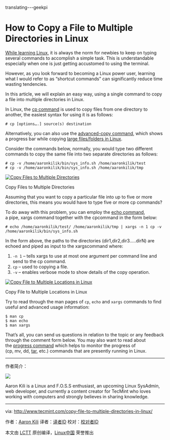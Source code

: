 translating---geekpi

How to Copy a File to Multiple Directories in Linux
============================================================

[While learning Linux][1], it is always the norm for newbies to keep on typing several commands to accomplish a simple task. This is understandable especially when one is just getting accustomed to using the terminal.

However, as you look forward to becoming a Linux power user, learning what I would refer to as “shortcut commands” can significantly reduce time wasting tendencies.

In this article, we will explain an easy way, using a single command to copy a file into multiple directories in Linux.

In Linux, the [cp command][2] is used to copy files from one directory to another, the easiest syntax for using it is as follows:

```
# cp [options….] source(s) destination
```

Alternatively, you can also use the [advanced-copy command][3], which shows a progress bar while copying [large files/folders in Linux][4].

Consider the commands below, normally, you would type two different commands to copy the same file into two separate directories as follows:

```
# cp -v /home/aaronkilik/bin/sys_info.sh /home/aaronkilik/test
# cp -v /home/aaronkilik/bin/sys_info.sh /home/aaronkilik/tmp
```
[
 ![Copy Files to Multiple Directories](http://www.tecmint.com/wp-content/uploads/2016/12/Copy-Files-to-Multiple-Directories.png) 
][5]

Copy Files to Multiple Directories

Assuming that you want to copy a particular file into up to five or more directories, this means you would have to type five or more cp commands?

To do away with this problem, you can employ the [echo command][6], a pipe, xargs command together with the cpcommand in the form below:

```
# echo /home/aaronkilik/test/ /home/aaronkilik/tmp | xargs -n 1 cp -v /home/aaronkilik/bin/sys_info.sh
```

In the form above, the paths to the directories (dir1,dir2,dir3…..dirN) are echoed and piped as input to the xargscommand where:

1.  `-n 1` – tells xargs to use at most one argument per command line and send to the cp command.
2.  `cp` – used to copying a file.
3.  `-v` – enables verbose mode to show details of the copy operation.

[
 ![Copy File to Multiple Locations in Linux](http://www.tecmint.com/wp-content/uploads/2016/12/Copy-Files-to-Multiple-Directories-in-Linux.png) 
][7]

Copy File to Multiple Locations in Linux

Try to read through the man pages of `cp`, `echo` and `xargs` commands to find useful and advanced usage information:

```
$ man cp
$ man echo
$ man xargs
```

That’s all, you can send us questions in relation to the topic or any feedback through the comment form below. You may also want to read about the [progress command][8] which helps to monitor the progress of (cp, mv, dd, [tar][9], etc.) commands that are presently running in Linux.

--------------------------------------------------------------------------------

作者简介：

![](http://1.gravatar.com/avatar/4e444ab611c7b8c7bcb76e58d2e82ae0?s=128&d=blank&r=g)

Aaron Kili is a Linux and F.O.S.S enthusiast, an upcoming Linux SysAdmin, web developer, and currently a content creator for TecMint who loves working with computers and strongly believes in sharing knowledge.

--------------------------------------------------------------------------------

via: http://www.tecmint.com/copy-file-to-multiple-directories-in-linux/

作者：[Aaron Kili][a]
译者：[译者ID](https://github.com/译者ID)
校对：[校对者ID](https://github.com/校对者ID)

本文由 [LCTT](https://github.com/LCTT/TranslateProject) 原创编译，[Linux中国](https://linux.cn/) 荣誉推出

[a]:http://www.tecmint.com/author/aaronkili/
[1]:http://www.tecmint.com/free-online-linux-learning-guide-for-beginners/
[2]:http://www.tecmint.com/advanced-copy-command-shows-progress-bar-while-copying-files/
[3]:http://www.tecmint.com/advanced-copy-command-shows-progress-bar-while-copying-files/
[4]:http://www.tecmint.com/find-top-large-directories-and-files-sizes-in-linux/
[5]:http://www.tecmint.com/wp-content/uploads/2016/12/Copy-Files-to-Multiple-Directories.png
[6]:http://www.tecmint.com/echo-command-in-linux/
[7]:http://www.tecmint.com/wp-content/uploads/2016/12/Copy-Files-to-Multiple-Directories-in-Linux.png
[8]:http://www.tecmint.com/progress-monitor-check-progress-of-linux-commands/
[9]:http://www.tecmint.com/18-tar-command-examples-in-linux/
